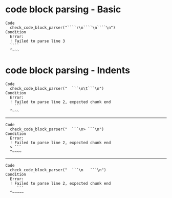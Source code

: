 # code block parsing - Basic

    Code
      check_code_block_parser("````r\n````\n````\n")
    Condition
      Error:
      ! Failed to parse line 3
      ````
      ^~~~

# code block parsing - Indents

    Code
      check_code_block_parser("  ```\n\t```\n")
    Condition
      Error:
      ! Failed to parse line 2, expected chunk end
      	```
      ^~~~

---

    Code
      check_code_block_parser("  ```\n> ```\n")
    Condition
      Error:
      ! Failed to parse line 2, expected chunk end
      > ```
      ^~~~~

---

    Code
      check_code_block_parser("  ```\n   ```\n")
    Condition
      Error:
      ! Failed to parse line 2, expected chunk end
         ```
      ^~~~~~

